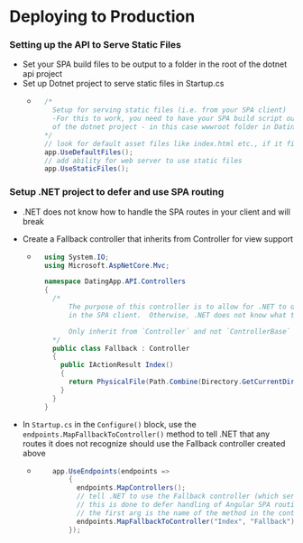 # Deploying to Production

### Setting up the API to Serve Static Files

- Set your SPA build files to be output to a folder in the root of the dotnet api project
- Set up Dotnet project to serve static files in Startup.cs
  - ```c#
      /*
        Setup for serving static files (i.e. from your SPA client)
        -For this to work, you need to have your SPA build script output the build files to a folder in the root
        of the dotnet project - in this case wwwroot folder in DatingApp.API
      */
      // look for default asset files like index.html etc., if it finds the file, it serves it
      app.UseDefaultFiles();
      // add ability for web server to use static files
      app.UseStaticFiles();
    ```

### Setup .NET project to defer and use SPA routing

- .NET does not know how to handle the SPA routes in your client and will break
- Create a Fallback controller that inherits from Controller for view support

  - ```c#
      using System.IO;
      using Microsoft.AspNetCore.Mvc;

      namespace DatingApp.API.Controllers
      {
        /*
            The purpose of this controller is to allow for .NET to defer to Angular Routing when a angular route is hit
            in the SPA client.  Otherwise, .NET does not know what to serve.

            Only inherit from `Controller` and not `ControllerBase` as in our other controllers, because we need View support.
        */
        public class Fallback : Controller
        {
          public IActionResult Index()
          {
            return PhysicalFile(Path.Combine(Directory.GetCurrentDirectory(), "wwwroot", "index.html"), "text/html");
          }
        }
      }
    ```

- In `Startup.cs` in the `Configure()` block, use the `endpoints.MapFallbackToController()` method to tell .NET that any routes it does not recognize should use the Fallback controller created above
  - ```c#
        app.UseEndpoints(endpoints =>
            {
              endpoints.MapControllers();
              // tell .NET to use the Fallback controller (which serves index.html) for any routes it does not recognize
              // this is done to defer handling of Angular SPA routing to the client on angular routes
              // the first arg is the name of the method in the controller to use and the second is the name of the controller
              endpoints.MapFallbackToController("Index", "Fallback");
            });
    ```
